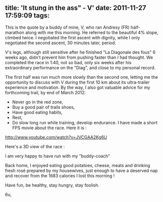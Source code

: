 title: 'It stung in the ass" - V'
date: 2011-11-27 17:59:09
tags:
---

This is the quote by a buddy of mine, V, who ran Andresy (FR) half-marathon along with me this morning. He referred to the beautiful 4% slope, climbed twice. I negotiated the first ascent with dignity, while I only negotiated the second ascent, 30 minutes later, period.

V's legs, although still sensitive after he finished "La Diagonale des fous" 6 weeks ago, didn't prevent him from pushing faster than I had thought. We completed the race in 1:40, not so bad, only six weeks after his extraordinary performance on the "Diag", and close to my personal record.

The first half was run much more slowly than the second one, letting me the opportunity to discuss with V during the first 10 km about its ultra-trailer experience and motivation. By the way, I also got valuable advice for my forthcoming trail, by end of March 2012:

*   Never go in the red zone,
*   Buy a good pair of trails shoes,
*   Have good eating habits,
*   Rest,
*   Do slow long run while training, develop endurance.
I have made a short FPS movie about the race. Here it is :

http://www.youtube.com/watch?v=JVCGAA2Kg6U

Here's a 3D view of the race :

I am very happy to have run with my "buddy-coach"

Back home, I enjoyed eating good potatoes, cheese, meats and drinking fresh rosé prepared by my housewives, just enough to have a deserved nap and recover from the 1683 calories I lost this morning !

Have fun, be healthy, stay hungry, stay foolish.

6u,
